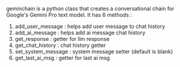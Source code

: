 geminchain is a python class that creates a conversational chain for Google's Gemini Pro text model. 
It has 6 methods :
1. add_user_message : helps add user message to chat history
2. add_ai_message : helps add ai message chat history
3. get_response : getter for llm response
4. get_chat_history : chat history getter
5. set_system_message : system message setter (default is blank)
6. get_last_ai_msg : getter for last ai msg
